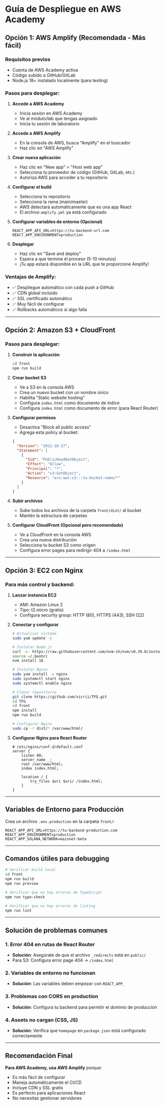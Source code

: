 # Guía de Despliegue en AWS Academy

## Opción 1: AWS Amplify (Recomendada - Más fácil)

### Requisitos previos
- Cuenta de AWS Academy activa
- Código subido a GitHub/GitLab
- Node.js 18+ instalado localmente (para testing)

### Pasos para desplegar:

1. **Accede a AWS Academy**
   - Inicia sesión en AWS Academy
   - Ve al módulo/lab que tengas asignado
   - Inicia tu sesión de laboratorio

2. **Accede a AWS Amplify**
   - En la consola de AWS, busca "Amplify" en el buscador
   - Haz clic en "AWS Amplify"

3. **Crear nueva aplicación**
   - Haz clic en "New app" > "Host web app"
   - Selecciona tu proveedor de código (GitHub, GitLab, etc.)
   - Autoriza AWS para acceder a tu repositorio

4. **Configurar el build**
   - Selecciona tu repositorio
   - Selecciona la rama (main/master)
   - AWS detectará automáticamente que es una app React
   - El archivo `amplify.yml` ya está configurado

5. **Configurar variables de entorno (Opcional)**
   ```
   REACT_APP_API_URL=https://tu-backend-url.com
   REACT_APP_ENVIRONMENT=production
   ```

6. **Desplegar**
   - Haz clic en "Save and deploy"
   - Espera a que termine el proceso (5-10 minutos)
   - ¡Tu app estará disponible en la URL que te proporcione Amplify!

### Ventajas de Amplify:
- ✅ Despliegue automático con cada push a GitHub
- ✅ CDN global incluido
- ✅ SSL certificado automático
- ✅ Muy fácil de configurar
- ✅ Rollbacks automáticos si algo falla

---

## Opción 2: Amazon S3 + CloudFront

### Pasos para desplegar:

1. **Construir la aplicación**
   ```bash
   cd front
   npm run build
   ```

2. **Crear bucket S3**
   - Ve a S3 en la consola AWS
   - Crea un nuevo bucket con un nombre único
   - Habilita "Static website hosting"
   - Configura `index.html` como documento de índice
   - Configura `index.html` como documento de error (para React Router)

3. **Configurar permisos**
   - Desactiva "Block all public access"
   - Agrega esta policy al bucket:
   ```json
   {
     "Version": "2012-10-17",
     "Statement": [
       {
         "Sid": "PublicReadGetObject",
         "Effect": "Allow",
         "Principal": "*",
         "Action": "s3:GetObject",
         "Resource": "arn:aws:s3:::tu-bucket-name/*"
       }
     ]
   }
   ```

4. **Subir archivos**
   - Sube todos los archivos de la carpeta `front/dist/` al bucket
   - Mantén la estructura de carpetas

5. **Configurar CloudFront (Opcional pero recomendado)**
   - Ve a CloudFront en la consola AWS
   - Crea una nueva distribución
   - Selecciona tu bucket S3 como origen
   - Configura error pages para redirigir 404 a `/index.html`

---

## Opción 3: EC2 con Nginx

### Para más control y backend:

1. **Lanzar instancia EC2**
   - AMI: Amazon Linux 2
   - Tipo: t2.micro (gratis)
   - Configura security group: HTTP (80), HTTPS (443), SSH (22)

2. **Conectar y configurar**
   ```bash
   # Actualizar sistema
   sudo yum update -y
   
   # Instalar Node.js
   curl -o- https://raw.githubusercontent.com/nvm-sh/nvm/v0.39.0/install.sh | bash
   source ~/.bashrc
   nvm install 18
   
   # Instalar Nginx
   sudo yum install -y nginx
   sudo systemctl start nginx
   sudo systemctl enable nginx
   
   # Clonar repositorio
   git clone https://github.com/vicrii/TFG.git
   cd TFG
   cd front
   npm install
   npm run build
   
   # Configurar Nginx
   sudo cp -r dist/* /var/www/html/
   ```

3. **Configurar Nginx para React Router**
   ```nginx
   # /etc/nginx/conf.d/default.conf
   server {
       listen 80;
       server_name _;
       root /var/www/html;
       index index.html;
       
       location / {
           try_files $uri $uri/ /index.html;
       }
   }
   ```

---

## Variables de Entorno para Producción

Crea un archivo `.env.production` en la carpeta `front/`:

```env
REACT_APP_API_URL=https://tu-backend-production.com
REACT_APP_ENVIRONMENT=production
REACT_APP_SOLANA_NETWORK=mainnet-beta
```

---

## Comandos útiles para debugging

```bash
# Verificar build local
cd front
npm run build
npm run preview

# Verificar que no hay errores de TypeScript
npm run type-check

# Verificar que no hay errores de linting
npm run lint
```

---

## Solución de problemas comunes

### 1. Error 404 en rutas de React Router
- **Solución**: Asegúrate de que el archivo `_redirects` está en `public/`
- Para S3: Configura error page 404 → `/index.html`

### 2. Variables de entorno no funcionan
- **Solución**: Las variables deben empezar con `REACT_APP_`

### 3. Problemas con CORS en production
- **Solución**: Configura tu backend para permitir el dominio de producción

### 4. Assets no cargan (CSS, JS)
- **Solución**: Verifica que `homepage` en `package.json` está configurado correctamente

---

## Recomendación Final

**Para AWS Academy, usa AWS Amplify** porque:
- Es más fácil de configurar
- Maneja automáticamente el CI/CD
- Incluye CDN y SSL gratis
- Es perfecto para aplicaciones React
- No necesitas gestionar servidores 